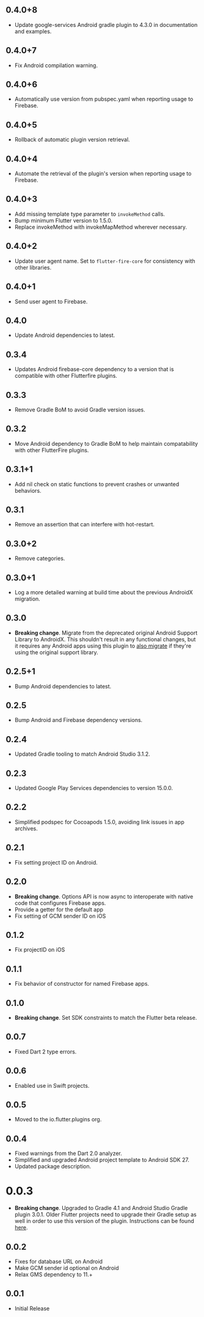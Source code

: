 ## 0.4.0+8

* Update google-services Android gradle plugin to 4.3.0 in documentation and examples.

## 0.4.0+7

* Fix Android compilation warning.

## 0.4.0+6

* Automatically use version from pubspec.yaml when reporting usage to Firebase.

## 0.4.0+5

* Rollback of automatic plugin version retrieval.

## 0.4.0+4

* Automate the retrieval of the plugin's version when reporting usage to Firebase.

## 0.4.0+3

* Add missing template type parameter to `invokeMethod` calls.
* Bump minimum Flutter version to 1.5.0.
* Replace invokeMethod with invokeMapMethod wherever necessary.

## 0.4.0+2

* Update user agent name. Set to `flutter-fire-core` for consistency with other
  libraries.

## 0.4.0+1

* Send user agent to Firebase.

## 0.4.0

* Update Android dependencies to latest.

## 0.3.4

* Updates Android firebase-core dependency to a version that is compatible with other Flutterfire plugins.

## 0.3.3

* Remove Gradle BoM to avoid Gradle version issues.

## 0.3.2

* Move Android dependency to Gradle BoM to help maintain compatability
  with other FlutterFire plugins.

## 0.3.1+1

* Add nil check on static functions to prevent crashes or unwanted behaviors.

## 0.3.1

* Remove an assertion that can interfere with hot-restart.

## 0.3.0+2

* Remove categories.

## 0.3.0+1

* Log a more detailed warning at build time about the previous AndroidX
  migration.

## 0.3.0

* **Breaking change**. Migrate from the deprecated original Android Support
  Library to AndroidX. This shouldn't result in any functional changes, but it
  requires any Android apps using this plugin to [also
  migrate](https://developer.android.com/jetpack/androidx/migrate) if they're
  using the original support library.

## 0.2.5+1

* Bump Android dependencies to latest.

## 0.2.5

* Bump Android and Firebase dependency versions.

## 0.2.4

* Updated Gradle tooling to match Android Studio 3.1.2.

## 0.2.3

* Updated Google Play Services dependencies to version 15.0.0.

## 0.2.2

* Simplified podspec for Cocoapods 1.5.0, avoiding link issues in app archives.

## 0.2.1

* Fix setting project ID on Android.

## 0.2.0

* **Breaking change**. Options API is now async to interoperate with native code that configures Firebase apps.
* Provide a getter for the default app
* Fix setting of GCM sender ID on iOS

## 0.1.2

* Fix projectID on iOS

## 0.1.1

* Fix behavior of constructor for named Firebase apps.

## 0.1.0

* **Breaking change**. Set SDK constraints to match the Flutter beta release.

## 0.0.7

* Fixed Dart 2 type errors.

## 0.0.6

* Enabled use in Swift projects.

## 0.0.5

* Moved to the io.flutter.plugins org.

## 0.0.4

* Fixed warnings from the Dart 2.0 analyzer.
* Simplified and upgraded Android project template to Android SDK 27.
* Updated package description.

# 0.0.3

* **Breaking change**. Upgraded to Gradle 4.1 and Android Studio Gradle plugin
  3.0.1. Older Flutter projects need to upgrade their Gradle setup as well in
  order to use this version of the plugin. Instructions can be found
  [here](https://github.com/flutter/flutter/wiki/Updating-Flutter-projects-to-Gradle-4.1-and-Android-Studio-Gradle-plugin-3.0.1).

## 0.0.2

* Fixes for database URL on Android
* Make GCM sender id optional on Android
* Relax GMS dependency to 11.+

## 0.0.1

* Initial Release
